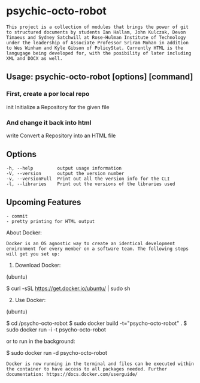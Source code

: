 psychic-octo-robot
==================

	This project is a collection of modules that brings the power of git to structured documents by students Ian Hallam, John Kulczak, Devon Timaeus and Sydney Satchwill at Rose-Hulman Institute of Technology under the leadership of Associate Professor Sriram Mohan in addition to Wes Winham and Kyle Gibson of PolicyStat. Currently HTML is the langugage being developed for, with the posibility of later including XML and DOCX as well.

## Usage: psychic-octo-robot [options] [command]

### First, create a por local repo

init <file> <outputPath> <repoName>  Initialize a Repository for the given file

### And change it back into html

write <directory> <outputFile>       Convert a Repository into an HTML file

## Options

	-h, --help         output usage information
    -V, --version      output the version number
    -v, --versionFull  Print out all the version info for the CLI
    -l, --libraries    Print out the versions of the libraries used

## Upcoming Features

	- commit
	- pretty printing for HTML output
	

About Docker:

	Docker is an OS agnostic way to create an identical development environment for every member on a software team. The following steps will get you set up:

1. Download Docker:

(ubuntu)

$ curl -sSL https://get.docker.io/ubuntu/ | sudo sh

2. Use Docker:

(ubuntu)

$ cd /psycho-octo-robot
$ sudo docker build -t="psycho-octo-robot" .
$ sudo docker run -i -t psycho-octo-robot

or to run in the background:

$ sudo docker run -d psycho-octo-robot

	Docker is now running in the terminal and files can be executed within the container to have access to all packages needed. Further documentation: https://docs.docker.com/userguide/

